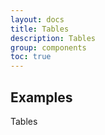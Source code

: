 ```yaml
---
layout: docs
title: Tables
description: Tables
group: components
toc: true
---
```


## Examples

Tables
